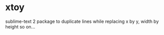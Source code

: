 xtoy
====

sublime-text 2 package to duplicate lines while replacing x by y, width by height so on...